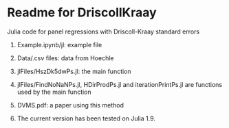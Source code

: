 Readme for DriscollKraay
========================

Julia code for panel regressions with Driscoll-Kraay standard errors

1.  Example.ipynb/jl: example file

2.  Data/.csv files: data from Hoechle 

3.  jlFiles/HszDk5dwPs.jl: the main function

4.  jlFiles/FindNoNaNPs.jl, HDirProdPs.jl and iterationPrintPs.jl are functions used by the main function

5.  DVMS.pdf: a paper using this method

6. The current version has been tested on Julia 1.9.

